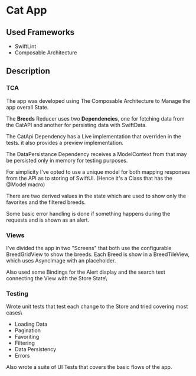 # Cat App

## Used Frameworks

 - SwiftLint
 - Composable Architecture
 
## Description

### TCA

The app was developed using The Composable Architecture to Manage the app overall State.

The **Breeds** Reducer uses two **Dependencies**, one for fetching data from the CatAPI and another for persisting data
with SwiftData.

The CatApi Dependency has a Live implementation that overriden in the tests. it also provides a preview implementation.

The DataPersistance Dependency receives a ModelContext from that may be persisted only in memory for testing purposes.

For simplicity I've opted to use a unique model for both mapping responses from the API as to storing of SwiftUI.
(Hence it's a Class that has the @Model macro)

There are two derived values in the state which are used to show only the favorites and the filtered breeds.

Some basic error handling is done if something happens during the requests and is shown as an alert.

### Views

I've divided the app in two "Screens" that both use the configurable BreedGridView to show the breeds. Each Breed is
show in a BreedTileView, which uses AsyncImage with an placeholder.

Also used some Bindings for the Alert display and the search text connecting the View with the Store State\

### Testing

Wrote unit tests that test each change to the Store and tried covering most cases\

- Loading Data
- Pagination
- Favoriting
- Filtering
- Data Persistency
- Errors

Also wrote a suite of UI Tests that covers the basic flows of the app.
